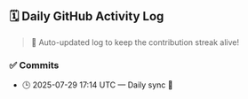 ## 🗓️ Daily GitHub Activity Log

> 🤖 Auto-updated log to keep the contribution streak alive!

### ✅ Commits

- 🕒 2025-07-29 17:14 UTC — Daily sync 🌿

